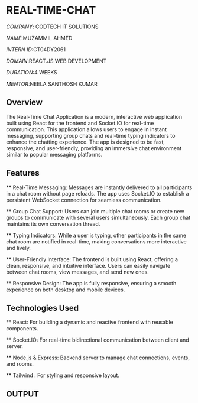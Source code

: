 ﻿# REAL-TIME-CHAT

*COMPANY*: CODTECH IT SOLUTIONS 

*NAME*:MUZAMMIL AHMED

*INTERN ID*:CT04DY2061

*DOMAIN*:REACT.JS WEB DEVELOPMENT

*DURATION*:4 WEEKS

*MENTOR*:NEELA SANTHOSH KUMAR

## Overview

The Real-Time Chat Application is a modern, interactive web application built using React for the frontend and Socket.IO for real-time communication. This application allows users to engage in instant messaging, supporting group chats and real-time typing indicators to enhance the chatting experience. The app is designed to be fast, responsive, and user-friendly, providing an immersive chat environment similar to popular messaging platforms.

## Features

** Real-Time Messaging: Messages are instantly delivered to all participants in a chat room without page reloads. The app uses Socket.IO to establish a persistent WebSocket connection for seamless communication.

** Group Chat Support: Users can join multiple chat rooms or create new groups to communicate with several users simultaneously. Each group chat maintains its own conversation thread.

** Typing Indicators: While a user is typing, other participants in the same chat room are notified in real-time, making conversations more interactive and lively.

** User-Friendly Interface: The frontend is built using React, offering a clean, responsive, and intuitive interface. Users can easily navigate between chat rooms, view messages, and send new ones.

** Responsive Design: The app is fully responsive, ensuring a smooth experience on both desktop and mobile devices.

## Technologies Used

** React: For building a dynamic and reactive frontend with reusable components.

** Socket.IO: For real-time bidirectional communication between client and server.

** Node.js & Express: Backend server to manage chat connections, events, and rooms.

** Tailwind : For styling and responsive layout.

## OUTPUT
